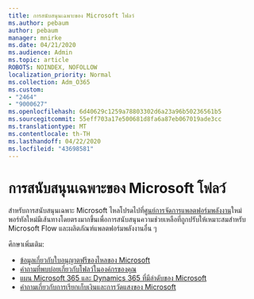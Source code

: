 ```yaml
---
title: การสนับสนุนเฉพาะของ Microsoft โฟลว์
ms.author: pebaum
author: pebaum
manager: mnirke
ms.date: 04/21/2020
ms.audience: Admin
ms.topic: article
ROBOTS: NOINDEX, NOFOLLOW
localization_priority: Normal
ms.collection: Adm_O365
ms.custom:
- "2464"
- "9000627"
ms.openlocfilehash: 6d40629c1259a78803302d6a23a96b50236561b5
ms.sourcegitcommit: 55eff703a17e500681d8fa6a87eb067019ade3cc
ms.translationtype: MT
ms.contentlocale: th-TH
ms.lasthandoff: 04/22/2020
ms.locfileid: "43698581"
---
```

# <a name="microsoft-flow-specialized-support"></a>การสนับสนุนเฉพาะของ Microsoft โฟลว์

สําหรับการสนับสนุนเฉพาะ Microsoft ไหลโปรดไปที่[ศูนย์การจัดการแพลตฟอร์มพลังงาน](https://aka.ms/flowadminsupport)ใหม่ พอร์ทัลใหม่มีเส้นทางโดยตรงมากขึ้นเพื่อการสนับสนุนความช่วยเหลือที่ถูกปรับให้เหมาะสมสําหรับ Microsoft Flow และผลิตภัณฑ์แพลตฟอร์มพลังงานอื่น ๆ

ศึกษาเพิ่มเติม:
- [ข้อมูลเกี่ยวกับใบอนุญาตฟรีของไหลของ Microsoft](https://go.microsoft.com/fwlink/?linkid=2095610)
- [คําถามที่พบบ่อยเกี่ยวกับโฟลว์ในองค์กรของคุณ](https://go.microsoft.com/fwlink/?linkid=2072608)
- [แผน Microsoft 365 และ Dynamics 365 ที่มีลําดับของ Microsoft](https://go.microsoft.com/fwlink/?linkid=2072406)
- [คําถามเกี่ยวกับการเรียกเก็บเงินและการวัดแสงของ Microsoft](https://go.microsoft.com/fwlink/?linkid=2072612)